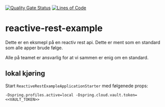 [![Quality Gate Status](https://sonarcloud.io/api/project_badges/measure?project=testnav-reactive-rest-example&metric=alert_status)](https://sonarcloud.io/summary/new_code?id=testnav-reactive-rest-example)
[![Lines of Code](https://sonarcloud.io/api/project_badges/measure?project=testnav-reactive-rest-example&metric=ncloc)](https://sonarcloud.io/summary/new_code?id=testnav-reactive-rest-example)

# reactive-rest-example
Dette er en eksmepl på en reactiv rest api. Dette er ment som en standard som alle apper brude følge.

Alle på teamet er ansvarlig for at vi sammen er enig om en standard.

## lokal kjøring

Start `ReactiveRestExampleApplicationStarter` med følgenede props:

```
-Dspring.profiles.active=local -Dspring.cloud.vault.token=<<VAULT_TOKEN>>
```
